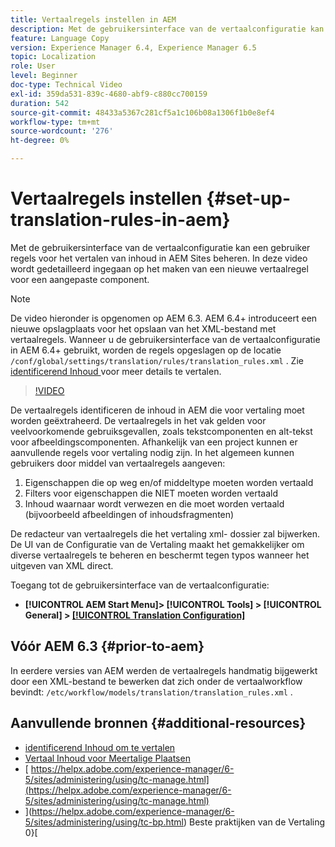 ```yaml
---
title: Vertaalregels instellen in AEM
description: Met de gebruikersinterface van de vertaalconfiguratie kan een gebruiker regels voor het vertalen van inhoud in AEM Sites beheren. In deze video wordt gedetailleerd ingegaan op het maken van een nieuwe vertaalregel voor een aangepaste component.
feature: Language Copy
version: Experience Manager 6.4, Experience Manager 6.5
topic: Localization
role: User
level: Beginner
doc-type: Technical Video
exl-id: 359da531-839c-4680-abf9-c880cc700159
duration: 542
source-git-commit: 48433a5367c281cf5a1c106b08a1306f1b0e8ef4
workflow-type: tm+mt
source-wordcount: '276'
ht-degree: 0%

---
```


# Vertaalregels instellen {#set-up-translation-rules-in-aem}

Met de gebruikersinterface van de vertaalconfiguratie kan een gebruiker regels voor het vertalen van inhoud in AEM Sites beheren. In deze video wordt gedetailleerd ingegaan op het maken van een nieuwe vertaalregel voor een aangepaste component.

>[!NOTE]
>
> De video hieronder is opgenomen op AEM 6.3. AEM 6.4+ introduceert een nieuwe opslagplaats voor het opslaan van het XML-bestand met vertaalregels. Wanneer u de gebruikersinterface van de vertaalconfiguratie in AEM 6.4+ gebruikt, worden de regels opgeslagen op de locatie `/conf/global/settings/translation/rules/translation_rules.xml` . Zie [ identificerend Inhoud ](https://helpx.adobe.com/experience-manager/6-5/sites/administering/using/tc-rules.html) voor meer details te vertalen.

>[!VIDEO](https://video.tv.adobe.com/v/18135?quality=12&learn=on)

De vertaalregels identificeren de inhoud in AEM die voor vertaling moet worden geëxtraheerd. De vertaalregels in het vak gelden voor veelvoorkomende gebruiksgevallen, zoals tekstcomponenten en alt-tekst voor afbeeldingscomponenten. Afhankelijk van een project kunnen er aanvullende regels voor vertaling nodig zijn. In het algemeen kunnen gebruikers door middel van vertaalregels aangeven:

1. Eigenschappen die op weg en/of middeltype moeten worden vertaald
2. Filters voor eigenschappen die NIET moeten worden vertaald
3. Inhoud waarnaar wordt verwezen en die moet worden vertaald (bijvoorbeeld afbeeldingen of inhoudsfragmenten)

De redacteur van vertaalregels die het vertaling xml- dossier zal bijwerken. De UI van de Configuratie van de Vertaling maakt het gemakkelijker om diverse vertaalregels te beheren en beschermt tegen typos wanneer het uitgeven van XML direct.

Toegang tot de gebruikersinterface van de vertaalconfiguratie:

* **[!UICONTROL AEM Start Menu]> [!UICONTROL Tools] > [!UICONTROL General] > [[!UICONTROL Translation Configuration] ](http://localhost:4502/libs/cq/translation/translationrules/contexts.html)**

## Vóór AEM 6.3 {#prior-to-aem}

In eerdere versies van AEM werden de vertaalregels handmatig bijgewerkt door een XML-bestand te bewerken dat zich onder de vertaalworkflow bevindt: `/etc/workflow/models/translation/translation_rules.xml` .

## Aanvullende bronnen {#additional-resources}

* [ identificerend Inhoud om te vertalen ](https://helpx.adobe.com/experience-manager/6-5/sites/administering/using/tc-rules.html)
* [ Vertaal Inhoud voor Meertalige Plaatsen ](https://helpx.adobe.com/experience-manager/6-5/sites/administering/using/translation.html)
* [ https://helpx.adobe.com/experience-manager/6-5/sites/administering/using/tc-manage.html](https://helpx.adobe.com/experience-manager/6-5/sites/administering/using/tc-manage.html)
* ](https://helpx.adobe.com/experience-manager/6-5/sites/administering/using/tc-bp.html) Beste praktijken van de Vertaling 0}[
